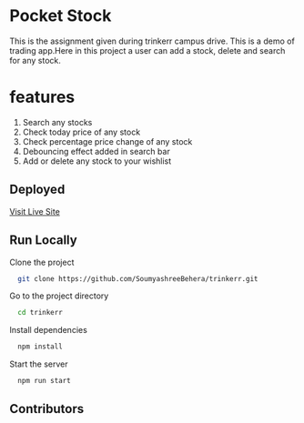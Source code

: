 # Pocket Stock

This is the assignment given during trinkerr campus drive. This is a demo of trading app.Here in this project a user can add a stock, delete and search for any stock.

# features

1. Search any stocks
2. Check today price of any stock
3. Check percentage price change of any stock
4. Debouncing effect added in search bar
5. Add or delete any stock to your wishlist

## Deployed

[Visit Live Site](https://stockshare-app-4lmfxj6ov-soumyashreebehera.vercel.app/)

## Run Locally

Clone the project

```bash
  git clone https://github.com/SoumyashreeBehera/trinkerr.git
```

Go to the project directory

```bash
  cd trinkerr
```

Install dependencies

```bash
  npm install
```

Start the server

```bash
  npm run start
```

## Contributors
